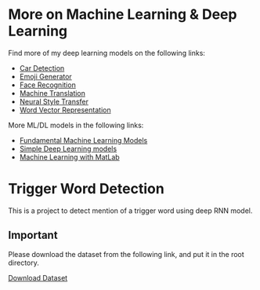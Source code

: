 # More on Machine Learning & Deep Learning

Find more of my deep learning models on the following links:

- [Car Detection](https://github.com/Rakib1508/car-detection)
- [Emoji Generator](https://github.com/Rakib1508/emojify)
- [Face Recognition](https://github.com/Rakib1508/face-recognition)
- [Machine Translation](https://github.com/Rakib1508/machine-translation)
- [Neural Style Transfer](https://github.com/Rakib1508/neural-style-transfer)
- [Word Vector Representation](https://github.com/Rakib1508/word-vector-representation)

More ML/DL models in the following links:

- [Fundamental Machine Learning Models](https://github.com/Rakib1508/ml-projects)
- [Simple Deep Learning models](https://github.com/Rakib1508/dl-projects)
- [Machine Learning with MatLab](https://github.com/Rakib1508/Machine-Learning)

# Trigger Word Detection

This is a project to detect mention of a trigger word using deep RNN model.

## Important

Please download the dataset from the following link, and put it in the root directory.

[Download Dataset](https://www.amazon.com/clouddrive/share/mPhBic6YNwLZLiRegCaIGuXLWiWHwIU5jgQrHHvDxSK)
